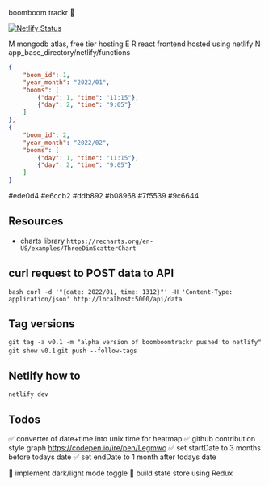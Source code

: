 boomboom trackr 💩

[![Netlify Status](https://api.netlify.com/api/v1/badges/8628f733-e2c4-4ab0-86e7-761029614924/deploy-status)](https://app.netlify.com/sites/cranky-goodall-99f809/deploys)

M mongodb atlas, free tier hosting
E
R react frontend hosted using netlify
N app_base_directory/netlify/functions

```json
{
    "boom_id": 1,
    "year_month": "2022/01",
    "booms": [
        {"day": 1, "time": "11:15"},
        {"day": 2, "time": "9:05"}
    ]
},
{
    "boom_id": 2,
    "year_month": "2022/02",
    "booms": [
        {"day": 1, "time": "11:15"},
        {"day": 2, "time": "9:05"}
    ]
}
```

#ede0d4
#e6ccb2
#ddb892
#b08968
#7f5539
#9c6644

## Resources

- charts library
  `https://recharts.org/en-US/examples/ThreeDimScatterChart`

## curl request to POST data to API

`bash curl -d '"{date: 2022/01, time: 1312}"' -H 'Content-Type: application/json' http://localhost:5000/api/data`

## Tag versions

`git tag -a v0.1 -m "alpha version of boomboomtrackr pushed to netlify"`
`git show v0.1`
`git push --follow-tags`

## Netlify how to

`netlify dev`

## Todos

✅ converter of date+time into unix time for heatmap
✅ github contribution style graph https://codepen.io/ire/pen/Legmwo
✅ set startDate to 3 months before todays date
✅ set endDate to 1 month after todays date

🚧 implement dark/light mode toggle
🚧 build state store using Redux
